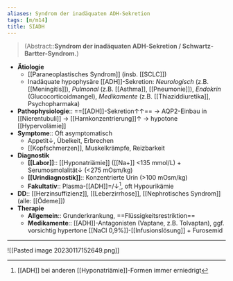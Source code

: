 ```yaml
---
aliases: Syndrom der inadäquaten ADH-Sekretion
tags: [m/m14]
title: SIADH
---
```

> (Abstract::**Syndrom der inadäquaten ADH-Sekretion / Schwartz-Bartter-Syndrom.**)
- **Ätiologie**
	- [[Paraneoplastisches Syndrom]] (insb. [[SCLC]])
	- Inadäquate hypophysäre [[ADH]]-Sekretion: *Neurologisch* (z.B. [[Meningitis]]), *Pulmonal* (z.B. [[Asthma]], [[Pneumonie]]), *Endokrin* (Glucocorticoidmangel), *Medikamente* (z.B. [[Thiaziddiuretika]], Psychopharmaka)
- **Pathophysiologie**:: ==[[ADH]]-Sekretion↑↑== → AQP2-Einbau in [[Nierentubuli]] → [[Harnkonzentrierung]]↑ → hypotone [[Hypervolämie]]
- **Symptome**:: Oft asymptomatisch
	- Appetit↓, Übelkeit, Erbrechen
	- [[Kopfschmerzen]], Muskelkrämpfe, Reizbarkeit
- **Diagnostik**
	- **[[Labor]]**:: [[Hyponatriämie]] ([[Na+]] <135 mmol/L) + Serumosmolalität↓ (<275 mOsm/kg)
	- **[[Urindiagnostik]]**:: Konzentrierte Urin (>100 mOsm/kg)
	- **Fakultativ**:: Plasma-[[ADH]]=/↓[^1], oft Hypourikämie
- **DD**:: [[Herzinsuffizienz]], [[Leberzirrhose]], [[Nephrotisches Syndrom]] (alle: [[Ödeme]])
- **Therapie**
	- **Allgemein**:: Grunderkrankung, ==Flüssigkeitsrestriktion==
	- **Medikamente**:: [[ADH]]-Antagonisten (Vaptane, z.B. Tolvaptan), ggf. vorsichtig hypertone [[NaCl 0,9%]]-[[Infusionslösung]] + Furosemid

---
![[Pasted image 20230117152649.png]]


[^1]: [[ADH]] bei anderen [[Hyponatriämie]]-Formen immer erniedrigt